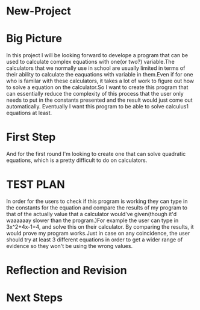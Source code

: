# New-Project
# Big Picture 
In this project I will be looking forward to develope a program that can be used to calculate complex equations with one(or two?) variable.The calculators that we normally use in school are usually limited in terms of their ability to calculate the eaquations with variable in them.Even if for one who is familar with these calculators, it takes a lot of work to figure out how to solve a equation on the calculator.So I want to create this program that can essentially reduce the complexity of this process that the user only needs to put in the constants presented and the result would just come out automatically.
Eventually I want this program to be able to solve calculus1 equations at least.

# First Step
And for the first round I'm looking to create one that can solve quadratic equations, which is a pretty difficult to do on calculators.

# TEST PLAN
In order for the users to check if this program is working they can type in the constants for the equation and compare the results of my program to that of the actually value that a calculator would've given(though it'd waaaaaay slower than the program.)For example the user can type in 3x^2+4x-1=4, and solve this on their calculator. By comparing the results, it would prove my program works.Just in case on any coincidence, the user should try at least 3 different equations in order to get a wider range of evidence so they won't be using the wrong values.

# Reflection and Revision

# Next Steps

